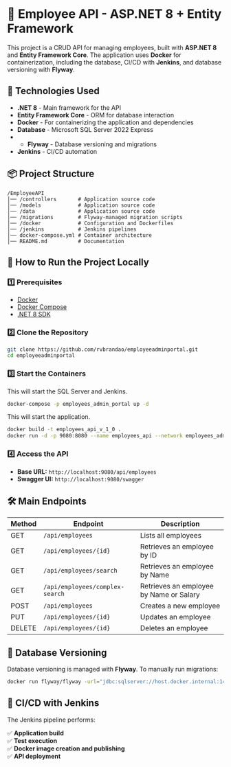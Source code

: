 # 🚀 Employee API - ASP.NET 8 + Entity Framework

This project is a CRUD API for managing employees, built with **ASP.NET 8** and **Entity Framework Core**. The application uses **Docker** for containerization, including the database, CI/CD with **Jenkins**, and database versioning with **Flyway**.

## 📌 Technologies Used
- **.NET 8** - Main framework for the API
- **Entity Framework Core** - ORM for database interaction
- **Docker** - For containerizing the application and dependencies
- **Database** - Microsoft SQL Server 2022 Express
- - **Flyway** - Database versioning and migrations
- **Jenkins** - CI/CD automation

## 📦 Project Structure
```
/EmployeeAPI
│── /controllers       # Application source code
│── /models            # Application source code
│── /data              # Application source code
│── /migrations        # Flyway-managed migration scripts
│── /docker            # Configuration and Dockerfiles
│── /jenkins           # Jenkins pipelines
│── docker-compose.yml # Container architecture
│── README.md          # Documentation
```

## 🚀 How to Run the Project Locally
### 1️⃣ Prerequisites
- [Docker](https://www.docker.com/get-started)
- [Docker Compose](https://docs.docker.com/compose/install/)
- [.NET 8 SDK](https://dotnet.microsoft.com/en-us/download/dotnet/8.0)

### 2️⃣ Clone the Repository
```bash
git clone https://github.com/rvbrandao/employeeadminportal.git
cd employeeadminportal
```

### 3️⃣ Start the Containers
This will start the SQL Server and Jenkins.
```bash
docker-compose -p employees_admin_portal up -d
```

This will start the application.
```bash
docker build -t employees_api_v_1_0 .
docker run -d -p 9080:8080 --name employees_api --network employees_admin_portal_default employees_api_v_1_0
```

### 4️⃣ Access the API
- **Base URL:** `http://localhost:9080/api/employees`
- **Swagger UI:** `http://localhost:9080/swagger`

## 🛠 Main Endpoints
| Method | Endpoint            | Description                 |
|--------|---------------------|-----------------------------|
| GET    | `/api/employees`    | Lists all employees        |
| GET    | `/api/employees/{id}` | Retrieves an employee by ID |
| GET    | `/api/employees/search` | Retrieves an employee by Name |
| GET    | `/api/employees/complex-search` | Retrieves an employee by Name or Salary |
| POST   | `/api/employees`    | Creates a new employee     |
| PUT    | `/api/employees/{id}` | Updates an employee       |
| DELETE | `/api/employees/{id}` | Deletes an employee       |

## 📜 Database Versioning

Database versioning is managed with **Flyway**. To manually run migrations:
```bash
docker run flyway/flyway -url="jdbc:sqlserver://host.docker.internal:1433;databaseName=EmployeesDb;user=sa;password=1StrongPwd!!;encrypt=false" migrate
```

## 🔄 CI/CD with Jenkins
The Jenkins pipeline performs:

✅ **Application build**  
✅ **Test execution**  
✅ **Docker image creation and publishing**  
✅ **API deployment**


